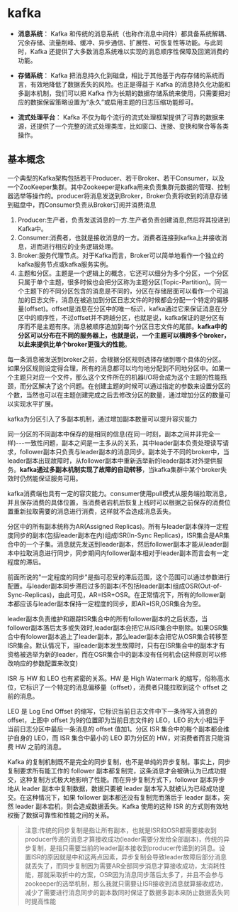# kafka

+ **消息系统**： Kafka 和传统的消息系统（也称作消息中间件）都具备系统解耦、冗余存储、流量削峰、缓冲、异步通信、扩展性、可恢复性等功能。与此同时，Kafka 还提供了大多数消息系统难以实现的消息顺序性保障及回溯消费的功能。
+ **存储系统**： Kafka 把消息持久化到磁盘，相比于其他基于内存存储的系统而言，有效地降低了数据丢失的风险。也正是得益于 Kafka 的消息持久化功能和多副本机制，我们可以把 Kafka 作为长期的数据存储系统来使用，只需要把对应的数据保留策略设置为“永久”或启用主题的日志压缩功能即可。

+ **流式处理平台**： Kafka 不仅为每个流行的流式处理框架提供了可靠的数据来源，还提供了一个完整的流式处理类库，比如窗口、连接、变换和聚合等各类操作。


## 基本概念

一个典型的Kafka架构包括若干Producer、若干Broker、若干Consumer，以及一个ZooKeeper集群。其中Zookeeper是kafka用来负责集群元数据的管理、控制器选举等操作的。producer将消息发送到Broker，Broker负责将收到的消息存储到磁盘中，而Consumer负责从Broker订阅并消费消息




1. Producer:生产者，负责发送消息的一方.生产者负责创建消息,然后将其投递到Kafka中。
2. Consumer:消费者，也就是接收消息的一方。消费者连接到kafka上并接收消息，进而进行相应的业务逻辑处理。
3. Broker:服务代理节点。对于Kafka而言，Broker可以简单地看作一个独立的kafka服务节点或kafka服务实例。
4. 主题和分区。主题是一个逻辑上的概念，它还可以细分为多个分区，一个分区只属于单个主题，很多时候也会把分区称为主题分区(Topic-Partition)。同一个主题下的不同分区包含的消息是不同的，分区在存储层面可以看作一个可追加的日志文件，消息在被追加到分区日志文件的时候都会分配一个特定的偏移量(offset)。offset是消息在分区中的唯一标识，kafka通过它来保证消息在分区中的顺序性，不过offset并不跨越分区，也就是说，kafka保证的是分区有序而不是主题有序。消息被顺序追加到每个分区日志文件的尾部。**kafka中的分区可以分布在不同的服务器上，也就是说，一个主题可以横跨多个broker，以此来提供比单个broker更强大的性能**。



每一条消息被发送到broker之前，会根据分区规则选择存储到哪个具体的分区。如果分区规则设定得合理，所有的消息都可以均匀地分配到不同地分区中。如果一个主题只对应一个文件，那么这个文件所在的机器I/O将会成为这个主题的性能瓶颈，而分区解决了这个问题。在创建主题的时候可以通过指定的参数来设置分区的个数，当然也可以在主题创建完成之后去修改分区的数量，通过增加分区的数量可以实现水平扩展。

kafka为分区引入了多副本机制，通过增加副本数量可以提升容灾能力


同一分区的不同副本中保存的是相同的信息(在同一时刻，副本之间并非完全一样)---一致性问题，副本之间是一主多从的关系，其中leader副本负责处理读写请求，follower副本只负责与leader副本的消息同步。副本处于不同的broker中，当leader副本出现故障时，从follower副本中重新选举新的leader副本对外提供服务。**kafka通过多副本机制实现了故障的自动转移**，当kafka集群中某个broker失效时仍然能保证服务可用。


kafka消费端也具有一定的容灾能力。consumer使用pull模式从服务端拉取消息，并且保存消费的具体位置，当消费者宕机后恢复上线时可以根据之前保存的消费位置重新拉取需要的消息进行消费，这样就不会造成消息丢失。

分区中的所有副本统称为AR(Assigned Replicas)。所有与leader副本保持一定程度同步的副本(包括leader副本在内)组成ISR(In-Sync Replicas)，ISR集合是AR集合中的一个子集。消息就先发送到leader副本，然后follower副本才能从leader副本中拉取消息进行同步，同步期间内follower副本相对于leader副本而言会有一定程度的滞后。

前面所说的"一定程度的同步"是指可忍受的滞后范围，这个范围可以通过参数进行配置。与leader副本同步滞后过多的副本(不包括leader副本)组成OSR(Out-of-Sync-Replicas)，由此可见，AR=ISR+OSR。在正常情况下，所有的follower副本都应该与leader副本保持一定程度的同步，即AR=ISR,OSR集合为空。


leader副本负责维护和跟踪ISR集合中的所有follower副本的之后状态，当follower副本落后太多或失效时,leader副本会把它从ISR集合中剔除。如果OSR集合中有folower副本追上了leader副本，那么leader副本会把它从OSR集合转移至ISR集合。默认情况下，当leader副本发生故障时，只有在ISR集合中的副本才有资格被选举为新的leader，而在OSR集合中的副本没有任何机会(这种原则可以修改响应的参数配置来改变)




ISR 与 HW 和 LEO 也有紧密的关系。HW 是 High Watermark 的缩写，俗称高水位，它标识了一个特定的消息偏移量（offset），消费者只能拉取到这个 offset 之前的消息。


LEO 是 Log End Offset 的缩写，它标识当前日志文件中下一条待写入消息的 offset，上图中 offset 为9的位置即为当前日志文件的 LEO，LEO 的大小相当于当前日志分区中最后一条消息的 offset 值加1。分区 ISR 集合中的每个副本都会维护自身的 LEO，而 ISR 集合中最小的 LEO 即为分区的 HW，对消费者而言只能消费 HW 之前的消息。


Kafka 的复制机制既不是完全的同步复制，也不是单纯的异步复制。事实上，同步复制要求所有能工作的 follower 副本都复制完，这条消息才会被确认为已成功提交，这种复制方式极大地影响了性能。而在异步复制方式下，follower 副本异步地从 leader 副本中复制数据，数据只要被 leader 副本写入就被认为已经成功提交。在这种情况下，如果 follower 副本都还没有复制完而落后于 leader 副本，突然 leader 副本宕机，则会造成数据丢失。Kafka 使用的这种 ISR 的方式则有效地权衡了数据可靠性和性能之间的关系。 


> 注意:传统的同步复制是指让所有副本，也就是ISR和OSR都需要接收到producer传递的消息才算接收成功(leader需要分发给全部副本)，传统的异步复制，是指只需要当前的leader副本接收到producer传递到的消息。设置ISR的原因就是中和这两点因素，异步复制会导致leader故障后部分消息就丢失了，而同步复制因为需要AR全部同步消息才算接收成功，太消耗性能，那就采取折中的方案，OSR因为消息同步落后太多了，并且不会参与zookeeper的选举机制，那么我就只需要让ISR接收到消息就算接收成功，减少了需要进行消息同步的副本数同时保证了数据多副本来防止数据丢失同时提高性能
